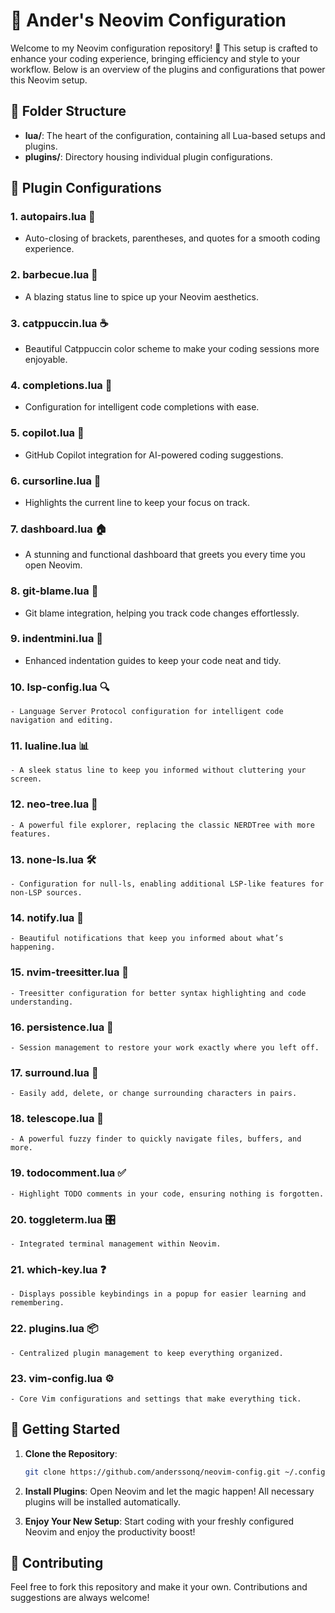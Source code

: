 # 🎨 Ander's Neovim Configuration

Welcome to my Neovim configuration repository! 🚀 This setup is crafted to enhance your coding experience, bringing efficiency and style to your workflow. Below is an overview of the plugins and configurations that power this Neovim setup.

## 📁 Folder Structure

- **lua/**: The heart of the configuration, containing all Lua-based setups and plugins.
- **plugins/**: Directory housing individual plugin configurations.

## 🔧 Plugin Configurations

### 1. **autopairs.lua** 🤝
   - Auto-closing of brackets, parentheses, and quotes for a smooth coding experience.

### 2. **barbecue.lua** 🍖
   - A blazing status line to spice up your Neovim aesthetics.

### 3. **catppuccin.lua** ☕
   - Beautiful Catppuccin color scheme to make your coding sessions more enjoyable.

### 4. **completions.lua** 🧠
   - Configuration for intelligent code completions with ease.

### 5. **copilot.lua** 🤖
   - GitHub Copilot integration for AI-powered coding suggestions.

### 6. **cursorline.lua** 🎯
   - Highlights the current line to keep your focus on track.

### 7. **dashboard.lua** 🏠
   - A stunning and functional dashboard that greets you every time you open Neovim.

### 8. **git-blame.lua** 📜
   - Git blame integration, helping you track code changes effortlessly.

### 9. **indentmini.lua** 📏
   - Enhanced indentation guides to keep your code neat and tidy.

### 10. **lsp-config.lua** 🔍
    - Language Server Protocol configuration for intelligent code navigation and editing.

### 11. **lualine.lua** 📊
    - A sleek status line to keep you informed without cluttering your screen.

### 12. **neo-tree.lua** 🌳
    - A powerful file explorer, replacing the classic NERDTree with more features.

### 13. **none-ls.lua** 🛠️
    - Configuration for null-ls, enabling additional LSP-like features for non-LSP sources.

### 14. **notify.lua** 🔔
    - Beautiful notifications that keep you informed about what’s happening.

### 15. **nvim-treesitter.lua** 🌲
    - Treesitter configuration for better syntax highlighting and code understanding.

### 16. **persistence.lua** 💾
    - Session management to restore your work exactly where you left off.

### 17. **surround.lua** 🔄
    - Easily add, delete, or change surrounding characters in pairs.

### 18. **telescope.lua** 🔭
    - A powerful fuzzy finder to quickly navigate files, buffers, and more.

### 19. **todocomment.lua** ✅
    - Highlight TODO comments in your code, ensuring nothing is forgotten.

### 20. **toggleterm.lua** 🎛️
    - Integrated terminal management within Neovim.

### 21. **which-key.lua** ❓
    - Displays possible keybindings in a popup for easier learning and remembering.

### 22. **plugins.lua** 📦
    - Centralized plugin management to keep everything organized.

### 23. **vim-config.lua** ⚙️
    - Core Vim configurations and settings that make everything tick.

## 🎉 Getting Started

1. **Clone the Repository**:
   ```bash
   git clone https://github.com/anderssonq/neovim-config.git ~/.config/nvim
   ```

2. **Install Plugins**:
   Open Neovim and let the magic happen! All necessary plugins will be installed automatically.

3. **Enjoy Your New Setup**:
   Start coding with your freshly configured Neovim and enjoy the productivity boost!

## 🌟 Contributing

Feel free to fork this repository and make it your own. Contributions and suggestions are always welcome!
